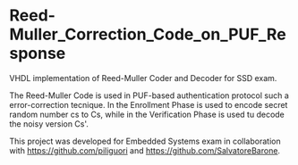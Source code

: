 # Reed-Muller_Correction_Code_on_PUF_Response
VHDL implementation of Reed-Muller Coder and Decoder for SSD exam. 

The Reed-Muller Code is used in PUF-based authentication protocol such a error-correction tecnique. In the Enrollment Phase is used to encode secret random number cs to Cs, while in the Verification Phase is used tu decode the noisy version Cs'. 

This project was developed for Embedded Systems exam in collaboration with https://github.com/piliguori and https://github.com/SalvatoreBarone.
